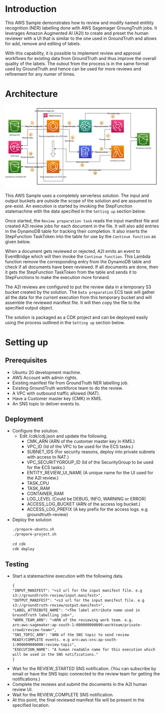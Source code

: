 # Introduction
This AWS Sample demonstrates how to review and modify named entitity recognition (NER) labelling done with AWS Sagemager GroungTruth jobs. It leverages Amazon Augmented AI (A2I) to create and preset the human reviewer with a UI that is similar to the one used in GroundTruth and allows for add, remove and editing of labels.

With this capability, it is possible to implement review and approval workflows for existing data from GroundTruth and thus improve the overall quality of the labels. The outout from the process is in the same format used by GroundTruth and hence can be used for more reviews and refinement for any numer of times.

# Architecture
![GroundTruth review AWS Sample - architecture](./architecture.svg)

This AWS Sample uses a completely serverless solution. The input and output buckets are outside the scope of the solution and are assumed to pre-exist. An execution is started by invoking the StepFunction statemachine with the data specified in the `Setting up` section below.

Once started, the `Review preparation task` reads the input manifest file and created A2I review jobs for each document in the file. It will also add entries in the DynamoDB table for tracking their completion. It also inserts the StepFunction TaskToken into the table for use by the `Continue function` as given below.

When a document gets reviewed or rejected, A2I emits an event to EventBridge which will then invoke the `Continue function`. This Lambda function remove the corresponding entry from the DynamoDB table and check if all documents have been reviewed. If all documents are done, then it gets the StepFunction TaskToken from the table and sends it to StepFunctions to make the execution more forward.

The A2I reviews are configured to put the review data in a temporary S3 bucket created by the solution. The `Data preparation` ECS task will gather all the data for the current execution from this temporary bucket and will assemble the reviewed manifest file. It will then copy the file to the specified output object.

The solution is packaged as a CDK project and can be deployed easily using the process outlined in the `Setting up` section below.

# Setting up
## Prerequisites
- Ubuntu 20 development machine.
- AWS Account with admin rights.
- Existing manifest file from GroundTruth NER labelling job.
- Existing GroundTruth workforce team to do the review.
- A VPC with outbound traffic allowed (NAT).
- Have a Customer master key (CMK) in KMS.
- An SNS topic to deliver events to.
## Deployment
- Configure the solution.
    - Edit /cdk/cdj.json and update the following.
        - CMK_ARN (ARN of the customer master key in KMS.)
        - VPC_ID (Id of the VPC to be used for the ECS tasks.)
        - SUBNET_IDS (For security reasons, deploy into private subnets with access to NAT.)
        - VPC_SECURITYGROUP_ID (Id of the SecurityGroup to be used for the ECS tasks.)
        - ENTITY_REVIEW_UI_NAME (A unique name for the UI used for the A2I review.)
        - TASK_CPU
        - TASK_RAM
        - CONTAINER_RAM
        - LOG_LEVEL (Could be DEBUG, INFO, WARNING or ERROR)
        - ACCESS_LOG_BUCKET (ARN of the access log bucket.)
        - ACCESS_LOG_PREFIX (A key prefix for the access logs. e.g groundtruth-review)
- Deploy the solution
    ```
    ./prepare-ubuntu.sh
    ./prepare-project.sh

    cd cdk
    cdk deploy
    ```
## Testing
- Start a statemachine execution with the following data.
    ```
    {
    "INPUT_MANIFEST": "<s3 url for the input manifest file. e.g s3://groundtruth-review/input.manifest>",
    "OUTPUT_MANIFEST": "<s3 url for the input manifest file. e.g s3://groundtruth-review/output.manifest>",
    "LABEL_ATTRIBUTE_NAME": "<The label attribute name used in GroundTruth labelling job>",
    "WORK_TEAM_ARN": "<ARN of the reviewing work team. e.g. arn:aws:sagemaker:ap-south-1:000000000000:workteam/private-crowd/review-team>",
    "SNS_TOPIC_ARN": "ARN of the SNS topic to send review READY/COMPLETE events. e.g arn:aws:sns:ap-south-1:000000000000:review-topic",
    "EXECUTION_NAME": "A human readable name for this execution which will be used in the SNS notifications."
    }
    ```
- Wait for the REVIEW_STARTED SNS notification. (You can subscribe by email or have the SNS topic connected to the review team for getting the notifications.)
- Complete the reviews and submit the documents in the A2I human review UI.
- Wait for the REVIEW_COMPLETE SNS notification.
- At this point, the final reviewed manifest file will be present in the specified location.



